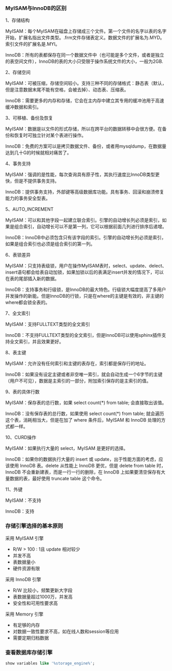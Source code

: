 ### MyISAM与InnoDB的区别
1、存储结构

MyISAM：每个MyISAM在磁盘上存储成三个文件。第一个文件的名字以表的名字开始，扩展名指出文件类型。.frm文件存储表定义。数据文件的扩展名为.MYD。索引文件的扩展名是.MYI。

InnoDB：所有的表都保存在同一个数据文件中（也可能是多个文件，或者是独立的表空间文件），InnoDB的表的大小只受限于操作系统文件的大小，一般为2GB.

2、存储空间

MyISAM：可被压缩，存储空间较小。支持三种不同的存储格式：静态表（默认，但是注意数据末尾不能有空格，会被去掉）、动态表、压缩表。

InnoDB：需要更多的内存和存储，它会在主内存中建立其专用的缓冲池用于高速缓冲数据和索引。

3、可移植、备份及恢复

MyISAM：数据是以文件的形式存储，所以在跨平台的数据转移中会很方便。在备份和恢复时可独立针对某个表进行操作。

InnoDB：免费的方案可以是拷贝数据文件、备份，或者用mysqldump，在数据量达到几十G的时候就相对痛苦了。

4、事务支持

MyISAM：强调的是性能，每次查询具有原子性，其执行速度比InnoDB类型更快，但是不提供事务支持。

InnoDB：提供事务支持，外部键等高级数据库功能。具有事务、回滚和崩溃修复能力的事务安全型表。

5、AUTO_INCREMENT

MyISAM：可以和其他字段一起建立联合索引。引擎的自动增长列必须是索引，如果是组合索引，自动增长可以不是第一列，它可以根据前面几列进行排序后递增。

InnoDB：InnoDB中必须包含只有该字段的索引。引擎的自动增长列必须是索引，如果是组合索引也必须是组合索引的第一列。

6、表锁差异

MyISAM：只支持表级锁，用户在操作MyISAM表时，select、update、delect、insert语句都会给表自动加锁，如果加锁以后的表满足insert并发的情况下，可以在表的尾部插入新的数据。

InnoDB：支持事务和行级锁，是InnoDB的最大特色。行级锁大幅度提高了多用户并发操作的新能。但是InnoDB的行锁，只是在where的主键是有效的，非主键的where都会锁全表的。

7、全文索引

MyISAM：支持FULLTEXT类型的全文索引

InnoDB：不支持FULLTEXT类型的全文索引，但是InnoDB可以使用sphinx插件支持全文索引，并且效果更好。

8、表主键

MyISAM：允许没有任何索引和主键的表存在，索引都是保存行的地址。

InnoDB：如果没有设定主键或者非空唯一索引，就会自动生成一个6字节的主键（用户不可见），数据是主索引的一部分，附加索引保存的是主索引的值。

9、表的具体行数

MyISAM：保存表的总行数，如果 select count(*) from table; 会直接取出该值。

InnoDB：没有保存表的总行数，如果使用 select count(*) from table; 就会遍历这个表，消耗相当大，但是在加了 where 条件后，MyISAM 和 InnoDB 处理的方式都一样。

10、CURD操作

MyISAM：如果执行大量的 select，MyISAM 是更好的选择。

InnoDB：如果你的数据执行大量的 insert 或 update，出于性能方面的考虑，应该使用 InnoDB 表。delete 从性能上 InnoDB 更优，但是 delete from table 时，InnoDB 不会重新建表，而是一行一行的删除，在 InnoDB 上如果要清空保存有大量数据的表，最好使用 truncate table 这个命令。

11、外键

MyISAM：不支持

InnoDB：支持

### 存储引擎选择的基本原则
采用 MyISAM 引擎
- R/W > 100 : 1且 update 相对较少
- 并发不高
- 表数据量小
- 硬件资源有限

采用 InnoDB 引擎
- R/W 比较小，频繁更新大字段
- 表数据量超过1000万，并发高
- 安全性和可用性要求高

采用 Memory 引擎
- 有足够的内存
- 对数据一致性要求不高，如在线人数和session等应用
- 需要定期归档数据
### 查看数据库存储引擎
```sql
show variables like '%storage_engine%';
```
